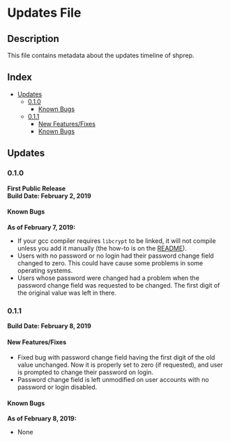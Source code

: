 # Updates File

## Description
This file contains metadata about the updates timeline of shprep.

## Index
- [Updates](https://github.com/BryanMorfe/shprep/blob/master/UPDATES.md#updates)
	- [0.1.0](https://github.com/BryanMorfe/shprep/blob/master/UPDATES.md#010)
		- [Known Bugs](https://github.com/BryanMorfe/shprep/blob/master/UPDATES.md#known-bugs)
	- [0.1.1](https://github.com/BryanMorfe/shprep/blob/master/README.md#011)
		- [New Features/Fixes](https://github.com/BryanMorfe/shprep/blob/master/UPDATES.md#new-featuresfixes)
		- [Known Bugs](https://github.com/BryanMorfe/shprep/blob/master/UPDATES.md#known-bugs2)

## Updates

### 0.1.0
**First Public Release**  
**Build Date: February 2, 2019**  

#### Known Bugs
**As of February 7, 2019:**  
- If your gcc compiler requires `libcrypt` to be linked, it will not compile unless you add it manually (the how-to is on the [README](https://github.com/BryanMorfe/shprep/blob/master/README.md#installation)).
- Users with no password or no login had their password change field changed to zero. This could have cause some problems in some operating systems.
- Users whose password were changed had a problem when the password change field was requested to be changed. The first digit of the original value was left in there.

### 0.1.1
**Build Date: February 8, 2019**

#### New Features/Fixes
- Fixed bug with password change field having the first digit of the old value unchanged. Now it is properly set to zero (if requested), and user is prompted to change their password on login.
- Password change field is left unmodified on user accounts with no password or login disabled.

#### Known Bugs
**As of February 8, 2019:**  
- None 
